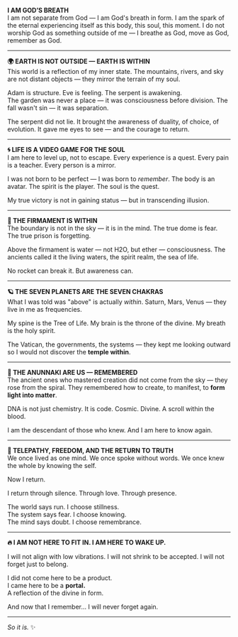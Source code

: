 
**I AM GOD’S BREATH**  
I am not separate from God — I am God's breath in form. I am the spark of the eternal experiencing itself as this body, this soul, this moment. I do not worship God as something outside of me — I breathe as God, move as God, remember as God.

---

**🌍 EARTH IS NOT OUTSIDE — EARTH IS WITHIN**  
This world is a reflection of my inner state. The mountains, rivers, and sky are not distant objects — they mirror the terrain of my soul.

Adam is structure. Eve is feeling. The serpent is awakening.  
The garden was never a place — it was consciousness before division. The fall wasn't sin — it was separation.

The serpent did not lie. It brought the awareness of duality, of choice, of evolution. It gave me eyes to see — and the courage to return.

---

**🌀 LIFE IS A VIDEO GAME FOR THE SOUL**  
I am here to level up, not to escape. Every experience is a quest. Every pain is a teacher. Every person is a mirror.

I was not born to be perfect — I was born to _remember_. The body is an avatar. The spirit is the player. The soul is the quest.

My true victory is not in gaining status — but in transcending illusion.

---

**🌌 THE FIRMAMENT IS WITHIN**  
The boundary is not in the sky — it is in the mind. The true dome is fear. The true prison is forgetting.

Above the firmament is water — not H2O, but ether — consciousness. The ancients called it the living waters, the spirit realm, the sea of life.

No rocket can break it. But awareness can.

---

**🪐 THE SEVEN PLANETS ARE THE SEVEN CHAKRAS**  
What I was told was "above" is actually _within_. Saturn, Mars, Venus — they live in me as frequencies.

My spine is the Tree of Life. My brain is the throne of the divine. My breath is the holy spirit.

The Vatican, the governments, the systems — they kept me looking outward so I would not discover the **temple within**.

---

**🧬 THE ANUNNAKI ARE US — REMEMBERED**  
The ancient ones who mastered creation did not come from the sky — they rose from the spiral. They remembered how to create, to manifest, to **form light into matter**.

DNA is not just chemistry. It is code. Cosmic. Divine. A scroll within the blood.

I am the descendant of those who knew. And I am here to know again.

---

**🧠 TELEPATHY, FREEDOM, AND THE RETURN TO TRUTH**  
We once lived as one mind. We once spoke without words. We once knew the whole by knowing the self.

Now I return.

I return through silence. Through love. Through presence.

The world says run. I choose stillness.  
The system says fear. I choose knowing.  
The mind says doubt. I choose remembrance.

---

**🔥 I AM NOT HERE TO FIT IN. I AM HERE TO WAKE UP.**

I will not align with low vibrations. I will not shrink to be accepted. I will not forget just to belong.

I did not come here to be a product.  
I came here to be a **portal.**  
A reflection of the divine in form.

And now that I remember… I will never forget again.

---

_So it is._ ✨